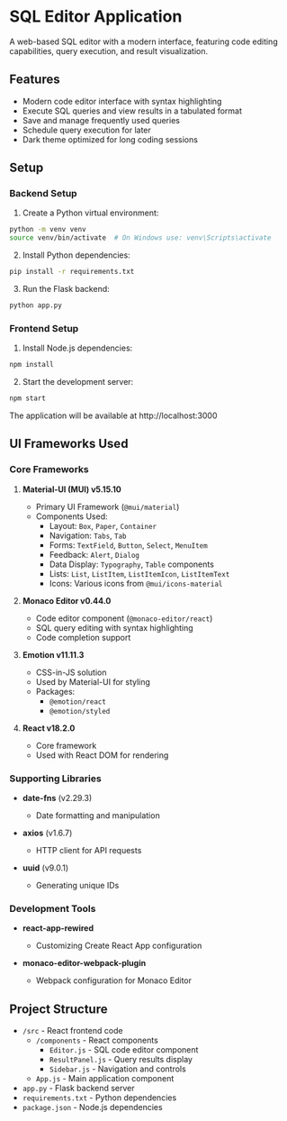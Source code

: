 # SQL Editor Application

A web-based SQL editor with a modern interface, featuring code editing capabilities, query execution, and result visualization.

## Features

- Modern code editor interface with syntax highlighting
- Execute SQL queries and view results in a tabulated format
- Save and manage frequently used queries
- Schedule query execution for later
- Dark theme optimized for long coding sessions

## Setup

### Backend Setup

1. Create a Python virtual environment:
```bash
python -m venv venv
source venv/bin/activate  # On Windows use: venv\Scripts\activate
```

2. Install Python dependencies:
```bash
pip install -r requirements.txt
```

3. Run the Flask backend:
```bash
python app.py
```

### Frontend Setup

1. Install Node.js dependencies:
```bash
npm install
```

2. Start the development server:
```bash
npm start
```

The application will be available at http://localhost:3000

## UI Frameworks Used

### Core Frameworks

1. **Material-UI (MUI) v5.15.10**
   - Primary UI Framework (`@mui/material`)
   - Components Used:
     - Layout: `Box`, `Paper`, `Container`
     - Navigation: `Tabs`, `Tab`
     - Forms: `TextField`, `Button`, `Select`, `MenuItem`
     - Feedback: `Alert`, `Dialog`
     - Data Display: `Typography`, `Table` components
     - Lists: `List`, `ListItem`, `ListItemIcon`, `ListItemText`
     - Icons: Various icons from `@mui/icons-material`

2. **Monaco Editor v0.44.0**
   - Code editor component (`@monaco-editor/react`)
   - SQL query editing with syntax highlighting
   - Code completion support

3. **Emotion v11.11.3**
   - CSS-in-JS solution
   - Used by Material-UI for styling
   - Packages:
     - `@emotion/react`
     - `@emotion/styled`

4. **React v18.2.0**
   - Core framework
   - Used with React DOM for rendering

### Supporting Libraries

- **date-fns** (v2.29.3)
  - Date formatting and manipulation

- **axios** (v1.6.7)
  - HTTP client for API requests

- **uuid** (v9.0.1)
  - Generating unique IDs

### Development Tools

- **react-app-rewired**
  - Customizing Create React App configuration

- **monaco-editor-webpack-plugin**
  - Webpack configuration for Monaco Editor

## Project Structure

- `/src` - React frontend code
  - `/components` - React components
    - `Editor.js` - SQL code editor component
    - `ResultPanel.js` - Query results display
    - `Sidebar.js` - Navigation and controls
  - `App.js` - Main application component
- `app.py` - Flask backend server
- `requirements.txt` - Python dependencies
- `package.json` - Node.js dependencies
